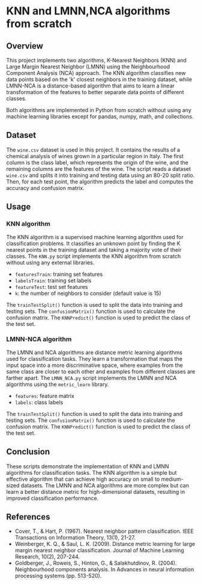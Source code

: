 # KNN and LMNN,NCA algorithms from scratch
## Overview
This project implements two algorithms, K-Nearest Neighbors (KNN) and Large Margin Nearest Neighbor (LMNN) using the Neighbourhood Component Analysis (NCA) approach. The KNN algorithm classifies new data points based on the 'k' closest neighbors in the training dataset, while LMNN-NCA is a distance-based algorithm that aims to learn a linear transformation of the features to better separate data points of different classes.

Both algorithms are implemented in Python from scratch without using any machine learning libraries except for pandas, numpy, math, and collections.

## Dataset

The `wine.csv` dataset is used in this project. It contains the results of a chemical analysis of wines grown in a particular region in Italy. The first column is the class label, which represents the origin of the wine, and the remaining columns are the features of the wine. The script reads a dataset `wine.csv` and splits it into training and testing data using an 80-20 split ratio. Then, for each test point, the algorithm predicts the label and computes the accuracy and confusion matrix.

## Usage

### KNN algorithm
The KNN algorithm is a supervised machine learning algorithm used for classification problems. It classifies an unknown point by finding the K nearest points in the training dataset and taking a majority vote of their classes. The `KNN.py` script implements the KNN algorithm from scratch without using any external libraries.
- `featuresTrain`: training set features
- `labelsTrain`: training set labels
- `featureTest`: test set features
- `k`: the number of neighbors to consider (default value is 15)

The `trainTestSplit()` function is used to split the data into training and testing sets. The `confusionMatrix()` function is used to calculate the confusion matrix. The `KNNPredict()` function is used to predict the class of the test set.

### LMNN-NCA algorithm
The LMNN and NCA algorithms are distance metric learning algorithms used for classification tasks. They learn a transformation that maps the input space into a more discriminative space, where examples from the same class are closer to each other and examples from different classes are farther apart. The `LMNN_NCA.py` script implements the LMNN and NCA algorithms using the `metric_learn` library.
- `features`: feature matrix
- `labels`: class labels

The `trainTestSplit()` function is used to split the data into training and testing sets. The `confusionMatrix()` function is used to calculate the confusion matrix. The `KNNPredict()` function is used to predict the class of the test set.

## Conclusion

These scripts demonstrate the implementation of KNN and LMNN algorithms for classification tasks. The KNN algorithm is a simple but effective algorithm that can achieve high accuracy on small to medium-sized datasets. The LMNN and NCA algorithms are more complex but can learn a better distance metric for high-dimensional datasets, resulting in improved classification performance.

## References

- Cover, T., & Hart, P. (1967). Nearest neighbor pattern classification. IEEE Transactions on Information Theory, 13(1), 21-27.
- Weinberger, K. Q., & Saul, L. K. (2009). Distance metric learning for large margin nearest neighbor classification. Journal of Machine Learning Research, 10(2), 207-244.
- Goldberger, J., Roweis, S., Hinton, G., & Salakhutdinov, R. (2004). Neighbourhood components analysis. In Advances in neural information processing systems (pp. 513-520).
